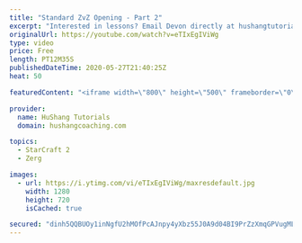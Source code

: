 ```yaml
---
title: "Standard ZvZ Opening - Part 2"
excerpt: "Interested in lessons? Email Devon directly at hushangtutorials@outlook.com ------------------------------------------------------------------------------------------------------- Want to support HuShang Tutorials directly? Patreon is a website where you can contribute a monthly donation that will help"
originalUrl: https://youtube.com/watch?v=eTIxEgIViWg
type: video
price: Free
length: PT12M35S
publishedDateTime: 2020-05-27T21:40:25Z
heat: 50

featuredContent: "<iframe width=\"800\" height=\"500\" frameborder=\"0\" src=\"https://www.youtube.com/embed/eTIxEgIViWg\" allow=\"accelerometer; autoplay; encrypted-media; gyroscope; picture-in-picture\" allowfullscreen></iframe>"

provider:
  name: HuShang Tutorials
  domain: hushangcoaching.com

topics:
  - StarCraft 2
  - Zerg

images:
  - url: https://i.ytimg.com/vi/eTIxEgIViWg/maxresdefault.jpg
    width: 1280
    height: 720
    isCached: true

secured: "dinh5QQBUOy1inNgfU2hMOfPcAJnpy4yXbz55J0A9d04BI9PrZzXmqGPVugMLjvMhfFoR7aNgUVvklkGWXeDNq6/zzU4cYfW7/EXmEpFAR+5WaPE7x5gh01pHJmrIyFvYHqLUNmSTi7RiXfjb527rH9c2lrVl13PC/WeeMJqfsf++r4HOo14b8X+ecBBi+ItgL60Sqkx9wDxLumo68FYv558ZQKC2uI7fWokmyEZqeaB/NITZOe1m+GeZVM/Ir4uXfqlSFi/Wy/AFUAmfgLkayzL4SRYYV3a2QFJtw3/2EWuPeJfHDOkl6cclsbDj1ZaHKmUxK8alMQpTzgdMpYV4xQI7OCbvPsUc1W8gIkot9Be1MDj8adg5S4RXv6cL0GvU+x2uLP9VxOSqp1Fd3W1y7O8DHEzTJILZfWGlAeVeH4=;VL/Q2husK+JNtNzu1hRkoA=="
---
```


